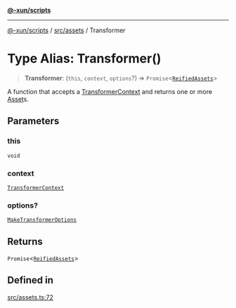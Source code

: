 [**@-xun/scripts**](../../../README.md)

***

[@-xun/scripts](../../../README.md) / [src/assets](../README.md) / Transformer

# Type Alias: Transformer()

> **Transformer**: (`this`, `context`, `options`?) => `Promise`\<[`ReifiedAssets`](ReifiedAssets.md)\>

A function that accepts a [TransformerContext](TransformerContext.md) and returns one or more
[Asset](Asset.md)s.

## Parameters

### this

`void`

### context

[`TransformerContext`](TransformerContext.md)

### options?

[`MakeTransformerOptions`](MakeTransformerOptions.md)

## Returns

`Promise`\<[`ReifiedAssets`](ReifiedAssets.md)\>

## Defined in

[src/assets.ts:72](https://github.com/Xunnamius/xscripts/blob/f7b55e778c8646134a23d934fd2791d564a72b57/src/assets.ts#L72)
